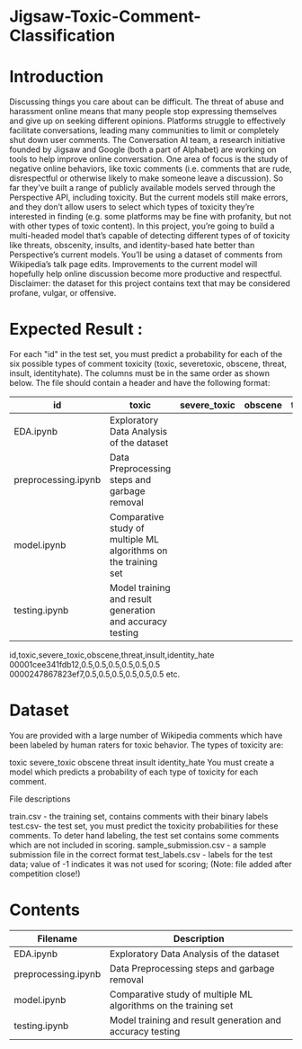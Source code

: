 # Jigsaw-Toxic-Comment-Classification

# Introduction
Discussing things you care about can be difficult. The threat of abuse and harassment online means that many people stop expressing themselves and give up on seeking different opinions. Platforms struggle to effectively facilitate conversations, leading many communities to limit or completely shut down user comments.
The Conversation AI team, a research initiative founded by Jigsaw and Google (both a part of Alphabet) are working on tools to help improve online conversation. One area of focus is the study of negative online behaviors, like toxic comments (i.e. comments that are rude, disrespectful or otherwise likely to make someone leave a discussion). So far they’ve built a range of publicly available models served through the Perspective API, including toxicity. But the current models still make errors, and they don’t allow users to select which types of toxicity they’re interested in finding (e.g. some platforms may be fine with profanity, but not with other types of toxic content).
In this project, you’re going to build a multi-headed model that’s capable of detecting different types of of toxicity like threats, obscenity, insults, and identity-based hate better than Perspective’s current models. You’ll be using a dataset of comments from Wikipedia’s talk page edits. Improvements to the current model will hopefully help online discussion become more productive and respectful.
Disclaimer: the dataset for this project contains text that may be considered profane, vulgar, or offensive.

# Expected Result :
For each "id" in the test set, you must predict a probability for each of the six possible types of comment toxicity (toxic, severetoxic, obscene, threat, insult, identityhate). The columns must be in the same order as shown below. The file should contain a header and have the following format:

| id | toxic | severe_toxic | obscene | threat | insult | identity_hate|
| -------- | ----------- | --------| --------- | --------- | ----------| -------|
| EDA.ipynb | Exploratory Data Analysis of the dataset |
| preprocessing.ipynb | Data Preprocessing steps and garbage removal |
| model.ipynb | Comparative study of multiple ML algorithms on the training set |
| testing.ipynb | Model training and result generation and accuracy testing |

id,toxic,severe_toxic,obscene,threat,insult,identity_hate
00001cee341fdb12,0.5,0.5,0.5,0.5,0.5,0.5
0000247867823ef7,0.5,0.5,0.5,0.5,0.5,0.5
etc.

# Dataset
You are provided with a large number of Wikipedia comments which have been labeled by human raters for toxic behavior. The types of toxicity are:

toxic severe_toxic obscene threat insult identity_hate You must create a model which predicts a probability of each type of toxicity for each comment.

File descriptions

train.csv - the training set, contains comments with their binary labels
test.csv- the test set, you must predict the toxicity probabilities for these comments. To deter hand labeling, the test set contains some comments which are not included in scoring.
sample_submission.csv - a sample submission file in the correct format
test_labels.csv - labels for the test data; value of -1 indicates it was not used for scoring; (Note: file added after competition close!)

# Contents
| Filename | Description |
| -------- | ----------- |
| EDA.ipynb | Exploratory Data Analysis of the dataset |
| preprocessing.ipynb | Data Preprocessing steps and garbage removal |
| model.ipynb | Comparative study of multiple ML algorithms on the training set |
| testing.ipynb | Model training and result generation and accuracy testing |
